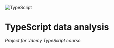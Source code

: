 ![TypeScript](https://github.com/ermondel/wiki/blob/master/files/Typescript48b.png)

# TypeScript data analysis

_Project for Udemy TypeScript course._
